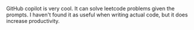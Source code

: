 

GitHub copilot is very cool. It can solve leetcode problems given the prompts. I haven't found it as useful when writing actual code, but it does increase productivity.
